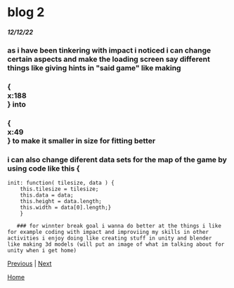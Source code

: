 # blog 2
##### 12/12/22

### as i have been tinkering with impact i noticed i can change certain aspects and make the loading screen say different things   like giving hints in "said game" like making
### {<div class="entityDefinition"><span class="key">x</span>:<span class="value">188</span></div>} into
 ### {<div class="entityDefinition"><span class="key">x</span>:<span class="value">49</span></div>} to make it smaller in size for fitting better


### i can also change diferent data sets for the map of the game by using code like this {
	init: function( tilesize, data ) {
		this.tilesize = tilesize;
		this.data = data;
		this.height = data.length;
		this.width = data[0].length;}
        }

       ### for winnter break goal i wanna do better at the things i like for example coding with impact and improviing my skills in other activities i enjoy doing like creating stuff in unity and blender  like making 3d models (will put an image of what im talking about for unity when i get home)

[Previous](entry01.md) | [Next](entry03.md)

[Home](../README.md)